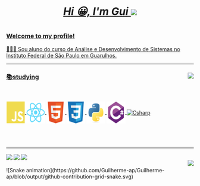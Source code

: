 <a href="https://github.com/Guilherme-ap">
<h1 align="center"><i>Hi 😀, I'm Gui <img src="https://raw.githubusercontent.com/iampavangandhi/iampavangandhi/master/gifs/Hi.gif" width="30px"></i><h1>
<h3 align="auto"> Welcome to my profile!</h3>
👨🏼‍🎓 Sou aluno do curso de Análise e Desenvolvimento de Sistemas no Instituto Federal de São Paulo em Guarulhos.
<hr>
<div align="auto">
  <a href="https://github.com/Guilherme-ap">
  <img height="180em" align="right" src="https://github-readme-stats.vercel.app/api?username=Guilherme-ap&show_icons=true&theme=white&include_all_commits=true&count_private=true"/>

 <div>
   <h3 align="auto">📚studying </h3>
    </div>
     <br><br>
  <div align="auto">
  <img align="center" target="_blank" alt="Js" height="60" width="50" src="https://raw.githubusercontent.com/devicons/devicon/master/icons/javascript/javascript-plain.svg" >
  <img align="center" target="_blank" alt="React" height="60" width="50" src="https://raw.githubusercontent.com/devicons/devicon/master/icons/react/react-original.svg">
  <img align="center" target="_blank" alt="HTML" height="60" width="50" src="https://raw.githubusercontent.com/devicons/devicon/master/icons/html5/html5-original.svg">
  <img align="center" target="_blank" alt="CSS" height="60" width="50" src="https://raw.githubusercontent.com/devicons/devicon/master/icons/css3/css3-original.svg">
  <img align="center" target="_blank" alt="Python" height="60" width="50" src="https://raw.githubusercontent.com/devicons/devicon/master/icons/python/python-original.svg">
  <img align="center" target="_blank" alt="Csharp" height="60" width="50" src="https://raw.githubusercontent.com/devicons/devicon/master/icons/csharp/csharp-original.svg">
  <img align="center" target="_blank" alt="Csharp" height="60" width="50" src="https://cdn.jsdelivr.net/gh/devicons/devicon/icons/php/php-original.svg">
  <br>
  </div>
    </div>
  <br><br><br>
  <hr>
  
 <div>
<a href="https://www.linkedin.com/in/guilherme-alves-pereira-928707221/" target="_blank">
  <img src="https://img.shields.io/badge/-LinkedIn-%230077B5?style=for-the-badge&logo=linkedin&logoColor=white" target="_blank" align="center">
   </a> 
<a href="https://wa.me/5511910576589?text=Ol%C3%A1">
  <img src="https://logodownload.org/wp-content/uploads/2015/04/whatsapp-logo-png-0-2048x2048.png" target="_blank" height:"30" width="60" align="center">
   </a>
   <a href="https://www.instagram.com/gui_moe/">
     <img src="https://cdn.pixabay.com/photo/2016/08/09/17/52/instagram-1581266_960_720.jpg" target="_blank" height:"30" width="50" align="center">
   </a>

<div align="right">
  <img src="https://i.imgur.com/SOHOBEi.gif">
  </div>
  <div>
![Snake animation](https://github.com/Guilherme-ap/Guilherme-ap/blob/output/github-contribution-grid-snake.svg)
  </div>
